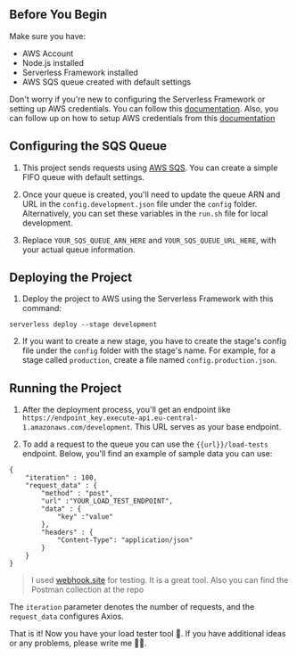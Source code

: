 ## Before You Begin
Make sure you have:

- AWS Account
- Node.js installed
- Serverless Framework installed
- AWS SQS queue created with default settings

Don't worry if you're new to configuring the Serverless Framework or setting up AWS credentials. You can follow this [documentation](https://www.serverless.com/framework/docs/getting-started). Also, you can follow up on how to setup AWS credentials from this [documentation](https://www.serverless.com/framework/docs/providers/aws/guide/credentials)

## Configuring the SQS Queue

1. This project sends requests using [AWS SQS](https://aws.amazon.com/sqs/). You can create a simple FIFO queue with default settings.
2. Once your queue is created, you'll need to update the queue ARN and URL in the `config.development.json` file under the `config` folder. Alternatively, you can set these variables in the `run.sh` file for local development.

3. Replace `YOUR_SQS_QUEUE_ARN_HERE` and `YOUR_SQS_QUEUE_URL_HERE`, with your actual queue information.

## Deploying the Project

1. Deploy the project to AWS using the Serverless Framework with this command:

```
serverless deploy --stage development
```
2. If you want to create a new stage, you have to create the stage's config file under the `config` folder with the stage's name. For example, for a stage called `production`, create a file named `config.production.json`.

## Running the Project

1. After the deployment process, you'll get an endpoint like `https://endpoint_key.execute-api.eu-central-1.amazonaws.com/development`. This URL serves as your base endpoint.

2. To add a request to the queue you can use the `{{url}}/load-tests` endpoint. Below, you'll find an example of sample data you can use:
```
{	
	"iteration" : 100,
	"request_data" : {
		"method" : "post",
		"url" :"YOUR_LOAD_TEST_ENDPOINT",
		"data" : {
			"key" :"value"
		},
		"headers" : {
			"Content-Type": "application/json"
		}
	}
}
```

> I used [webhook.site](https://webhook.site) for testing. It is a great tool.
> Also you can find the Postman collection at the repo

The `iteration` parameter denotes the number of requests, and the `request_data` configures Axios.

That is it! Now you have your load tester tool 🥳. If you have additional ideas or any problems, please write me ✌🏻.